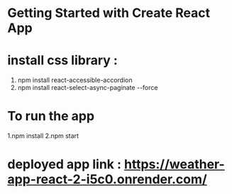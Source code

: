 # Getting Started with Create React App
# install css library : 
1. npm install react-accessible-accordion 
2. npm install react-select-async-paginate --force
# To run the app 
1.npm install 
2.npm start
# deployed app link : https://weather-app-react-2-i5c0.onrender.com/
